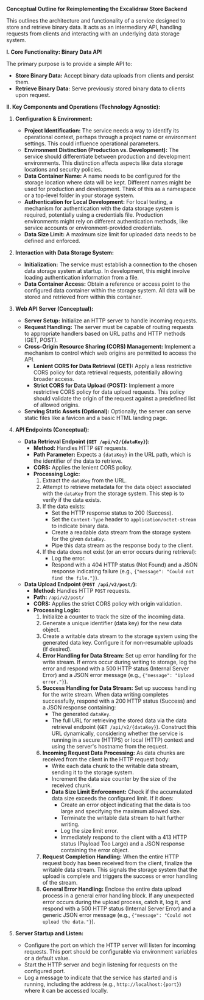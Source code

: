 **Conceptual Outline for Reimplementing the Excalidraw Store Backend**

This outlines the architecture and functionality of a service designed to store and retrieve binary data. It acts as an intermediary API, handling requests from clients and interacting with an underlying data storage system.

**I. Core Functionality: Binary Data API**

The primary purpose is to provide a simple API to:

*   **Store Binary Data:** Accept binary data uploads from clients and persist them.
*   **Retrieve Binary Data:** Serve previously stored binary data to clients upon request.

**II. Key Components and Operations (Technology Agnostic):**

1.  **Configuration & Environment:**
    *   **Project Identification:** The service needs a way to identify its operational context, perhaps through a project name or environment settings. This could influence operational parameters.
    *   **Environment Distinction (Production vs. Development):**  The service should differentiate between production and development environments. This distinction affects aspects like data storage locations and security policies.
    *   **Data Container Name:**  A name needs to be configured for the storage location where data will be kept. Different names might be used for production and development. Think of this as a namespace or a top-level folder in your storage system.
    *   **Authentication for Local Development:** For local testing, a mechanism for authentication with the data storage system is required, potentially using a credentials file. Production environments might rely on different authentication methods, like service accounts or environment-provided credentials.
    *   **Data Size Limit:**  A maximum size limit for uploaded data needs to be defined and enforced.

2.  **Interaction with Data Storage System:**
    *   **Initialization:**  The service must establish a connection to the chosen data storage system at startup. In development, this might involve loading authentication information from a file.
    *   **Data Container Access:** Obtain a reference or access point to the configured data container within the storage system. All data will be stored and retrieved from within this container.

3.  **Web API Server (Conceptual):**
    *   **Server Setup:**  Initialize an HTTP server to handle incoming requests.
    *   **Request Handling:** The server must be capable of routing requests to appropriate handlers based on URL paths and HTTP methods (GET, POST).
    *   **Cross-Origin Resource Sharing (CORS) Management:** Implement a mechanism to control which web origins are permitted to access the API.
        *   **Lenient CORS for Data Retrieval (GET):**  Apply a less restrictive CORS policy for data retrieval requests, potentially allowing broader access.
        *   **Strict CORS for Data Upload (POST):** Implement a more restrictive CORS policy for data upload requests. This policy should validate the origin of the request against a predefined list of allowed origins.
    *   **Serving Static Assets (Optional):**  Optionally, the server can serve static files like a favicon and a basic HTML landing page.

4.  **API Endpoints (Conceptual):**
    *   **Data Retrieval Endpoint (`GET /api/v2/{dataKey}`):**
        *   **Method:** Handles HTTP `GET` requests.
        *   **Path Parameter:** Expects a `{dataKey}` in the URL path, which is the identifier of the data to retrieve.
        *   **CORS:** Applies the lenient CORS policy.
        *   **Processing Logic:**
            1.  Extract the `dataKey` from the URL.
            2.  Attempt to retrieve metadata for the data object associated with the `dataKey` from the storage system. This step is to verify if the data exists.
            3.  If the data exists:
                *   Set the HTTP response status to 200 (Success).
                *   Set the `Content-Type` header to `application/octet-stream` to indicate binary data.
                *   Create a readable data stream from the storage system for the given `dataKey`.
                *   Pipe this data stream as the response body to the client.
            4.  If the data does not exist (or an error occurs during retrieval):
                *   Log the error.
                *   Respond with a 404 HTTP status (Not Found) and a JSON response indicating failure (e.g., `{"message": "Could not find the file."}`).
    *   **Data Upload Endpoint (`POST /api/v2/post/`):**
        *   **Method:** Handles HTTP `POST` requests.
        *   **Path:** `/api/v2/post/`
        *   **CORS:** Applies the strict CORS policy with origin validation.
        *   **Processing Logic:**
            1.  Initialize a counter to track the size of the incoming data.
            2.  Generate a unique identifier (data key) for the new data object.
            3.  Create a writable data stream to the storage system using the generated data key. Configure it for non-resumable uploads (if desired).
            4.  **Error Handling for Data Stream:** Set up error handling for the write stream. If errors occur during writing to storage, log the error and respond with a 500 HTTP status (Internal Server Error) and a JSON error message (e.g., `{"message": "Upload error."}`).
            5.  **Success Handling for Data Stream:** Set up success handling for the write stream. When data writing completes successfully, respond with a 200 HTTP status (Success) and a JSON response containing:
                *   The generated `dataKey`.
                *   The full URL for retrieving the stored data via the data retrieval endpoint (`GET /api/v2/{dataKey}`). Construct this URL dynamically, considering whether the service is running in a secure (HTTPS) or local (HTTP) context and using the server's hostname from the request.
            6.  **Incoming Request Data Processing:** As data chunks are received from the client in the HTTP request body:
                *   Write each data chunk to the writable data stream, sending it to the storage system.
                *   Increment the data size counter by the size of the received chunk.
                *   **Data Size Limit Enforcement:** Check if the accumulated data size exceeds the configured limit. If it does:
                    *   Create an error object indicating that the data is too large and specifying the maximum allowed size.
                    *   Terminate the writable data stream to halt further writing.
                    *   Log the size limit error.
                    *   Immediately respond to the client with a 413 HTTP status (Payload Too Large) and a JSON response containing the error object.
            7.  **Request Completion Handling:** When the entire HTTP request body has been received from the client, finalize the writable data stream. This signals the storage system that the upload is complete and triggers the success or error handling of the stream.
            8.  **General Error Handling:** Enclose the entire data upload process in a general error handling block. If any unexpected error occurs during the upload process, catch it, log it, and respond with a 500 HTTP status (Internal Server Error) and a generic JSON error message (e.g., `{"message": "Could not upload the data."}`).

5.  **Server Startup and Listen:**
    *   Configure the port on which the HTTP server will listen for incoming requests. This port should be configurable via environment variables or a default value.
    *   Start the HTTP server and begin listening for requests on the configured port.
    *   Log a message to indicate that the service has started and is running, including the address (e.g., `http://localhost:{port}`) where it can be accessed locally.
